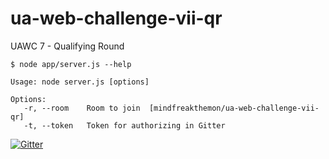 # ua-web-challenge-vii-qr
UAWC 7 - Qualifying Round

```
$ node app/server.js --help

Usage: node server.js [options]

Options:
   -r, --room    Room to join  [mindfreakthemon/ua-web-challenge-vii-qr]
   -t, --token   Token for authorizing in Gitter
```

[![Gitter](https://badges.gitter.im/Join%20Chat.svg)](https://gitter.im/mindfreakthemon/ua-web-challenge-vii-qr?utm_source=badge&utm_medium=badge&utm_campaign=pr-badge&utm_content=badge)